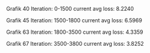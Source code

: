 Grafik 40
Iteration: 0-1500
current avg loss: 8.2240

Grafik 45
Iteration: 1500-1800
current avg loss: 6.5969

Grafik 63
Iteration: 1800-3500
current avg loss: 4.3359

Grafik 67
Iteration: 3500-3800
current avg loss: 3.8252